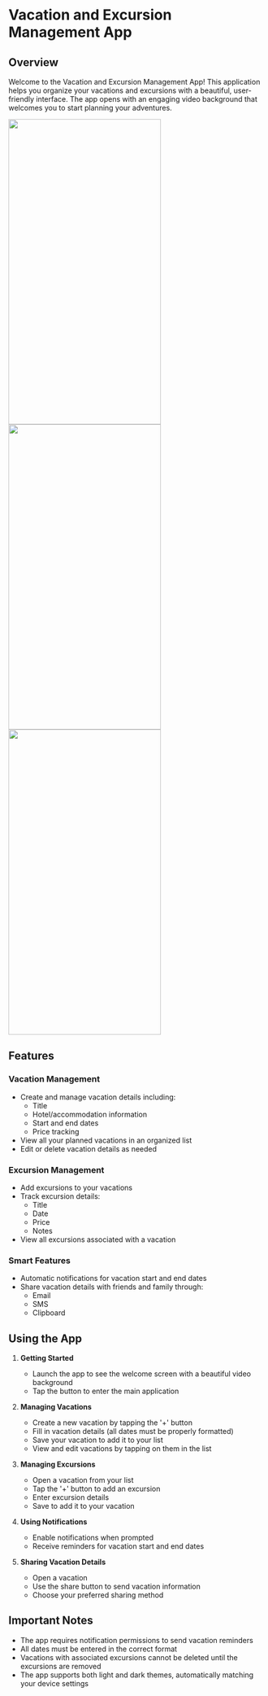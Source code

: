 # Vacation and Excursion Management App

## Overview

Welcome to the Vacation and Excursion Management App! This application helps you organize your vacations and excursions with a beautiful, user-friendly interface. The app opens with an engaging video background that welcomes you to start planning your adventures.

<img src="https://github.com/user-attachments/assets/0ae3516e-ec0f-4b9d-9452-0bbdcbe418d6" width="300" height="600">
<img src="https://github.com/user-attachments/assets/924fa8ec-07c0-4e6d-9d67-6fe4fb59ee7a" width="300" height="600">
<img src="https://github.com/user-attachments/assets/2ec83faf-8100-49fd-9bea-2dda18139113" width="300" height="600">

## Features

### Vacation Management

- Create and manage vacation details including:
  - Title
  - Hotel/accommodation information
  - Start and end dates
  - Price tracking
- View all your planned vacations in an organized list
- Edit or delete vacation details as needed

### Excursion Management

- Add excursions to your vacations
- Track excursion details:
  - Title
  - Date
  - Price
  - Notes
- View all excursions associated with a vacation

### Smart Features

- Automatic notifications for vacation start and end dates
- Share vacation details with friends and family through:
  - Email
  - SMS
  - Clipboard

## Using the App

1. **Getting Started**

   - Launch the app to see the welcome screen with a beautiful video background
   - Tap the button to enter the main application

2. **Managing Vacations**

   - Create a new vacation by tapping the '+' button
   - Fill in vacation details (all dates must be properly formatted)
   - Save your vacation to add it to your list
   - View and edit vacations by tapping on them in the list

3. **Managing Excursions**

   - Open a vacation from your list
   - Tap the '+' button to add an excursion
   - Enter excursion details
   - Save to add it to your vacation

4. **Using Notifications**

   - Enable notifications when prompted
   - Receive reminders for vacation start and end dates

5. **Sharing Vacation Details**
   - Open a vacation
   - Use the share button to send vacation information
   - Choose your preferred sharing method

## Important Notes

- The app requires notification permissions to send vacation reminders
- All dates must be entered in the correct format
- Vacations with associated excursions cannot be deleted until the excursions are removed
- The app supports both light and dark themes, automatically matching your device settings
